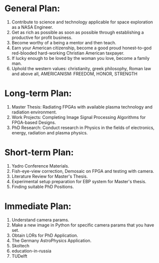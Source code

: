 # General Plan:
1) Contribute to science and technology applicable for space exploration as a NASA Engineer.
2) Get as rich as possible as soon as possible through establishing a productive for profit business.
3) Become worthy of a being a mentor and then teach.
4) Earn your American citizenship, become a good proud honest-to-god red-blooded hard-working Christian American taxpayer.
5) If lucky enough to be loved by the woman you love, become a family man. 
6) Uphold the western values: christianity, greek philosophy, Roman law and above all, AMERICANISM: FREEDOM, HONOR, STRENGTH

# Long-term Plan: 
1) Master Thesis: Radiating FPGAs with available plasma technology and radiation environment.
2) Work Projects: Completing Image Signal Processing Algorithms for FPGA-based Designs.
3) PhD Research: Conduct research in Physics in the fields of electronics, energy, radiation and plasma physics.

# Short-term Plan: 
1) Yadro Conference Materials.
2) Fish-eye-view correction, Demosaic on FPGA and testing with camera. 
3) Literature Review for Master's Thesis.
4) Experimental setup preparation for EBP system for Master's thesis. 
5) Finding suitable PhD Positions.

# Immediate Plan: 
1) Understand camera params. 
2) Make a new image in Python for specific camera params that you have set. 
3) Obtain LORs for PhD Application.
4) The Germany AstroPhysics Application. 
5) Skoltech
6) education-in-russia
7) TUDelft